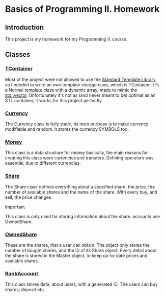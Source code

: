 # Basics of Programming II. Homework
## Introduction

This project is my homework for my Programming II. course.

## Classes

### [TContainer](headers/TContainer.hpp)

Most of the project were not allowed to use the [Standard Template Library](https://www.geeksforgeeks.org/the-c-standard-template-library-stl/),
so I needed to write an own template storage class, which is TContainer.
It's a Normal template class with a dynamic array, made to mimic the [std::vector](https://en.cppreference.com/w/cpp/container/vector).
Unfortunately it's not as (and never meant to be) optimal as an STL container, it works for this project perfectly. 

### [Currency](headers/Currency.h)
The Currency class is fully static, its main purpose is to make currency modifiable
and random. It stores the currency SYMBOLS too.


### [Money](headers/Money.hpp)

This class is a data structure for money basically, the main reasons for
creating this class were currencies and transfers. Defining operators was
essential, due to different currencies.

### [Share](headers/Share.hpp)

The Share class defines everything about a specified share, the price, the number of
available shares and the name of the share. With every buy, and sell, the price changes.

> [!IMPORTANT]
>This class is only used for storing information about the share, accounts use OwnedShare.

### [OwnedShare](headers/Share.hpp)

These are the shares, that a user can obtain. The object only stores the number of bought shares, and the ID
of its Share object. Every detail about the share is stored in the Master object, to keep up-to-date prices and 
available shares.

### [BankAccount](headers/BankAccount.hpp)

This class stores data, about users, with a generated ID. The users can buy shares, deposit etc.




